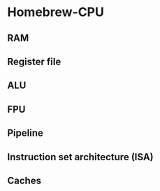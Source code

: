 # Homebrew-CPU

## RAM

## Register file

## ALU

## FPU

## Pipeline

## Instruction set architecture (ISA)

## Caches

